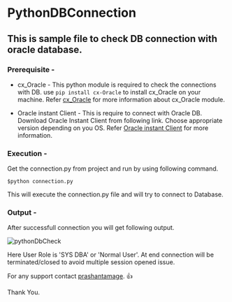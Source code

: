 # PythonDBConnection

## This is sample file to check DB connection with oracle database.

### Prerequisite -

* cx_Oracle - This python module is required to check the connections with DB.
    use `pip install cx-Oracle` to install cx_Oracle on your machine.
    Refer [cx_Oracle](https://pypi.org/project/cx-Oracle/) for more information about cx_Oracle module.

* Oracle instant Client - This is require to connect with Oracle DB.
    Download Oracle Instant Client from following link. 
    Choose appropriate version depending on you OS.
    Refer [Oracle instant Client](https://www.oracle.com/in/database/technologies/instant-client.html) for more information.

### Execution - 
Get the connection.py from project and run by using following command.

`$python connection.py`

This will execute the connection.py file and will try to connect to Database.

### Output - 
After successfull connection you will get following output.

![pythonDbCheck](https://user-images.githubusercontent.com/13764086/124273722-027bab00-db5e-11eb-8e15-b7bd4e94fabb.PNG)

Here User Role is 'SYS DBA' or 'Normal User'.
At end connection will be terminated/closed to avoid multiple session opened issue.

For any support contact [prashantamage](https://github.com/prashantamage). 👍

Thank You.



